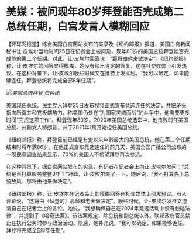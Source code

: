 # 美媒：被问现年80岁拜登能否完成第二总统任期，白宫发言人模糊回应

【环球网报道】综合美国白宫网站发布的实录及《纽约邮报》报道，美国白宫新闻秘书让·皮埃尔当地时间25日在记者会上被问及，现年80岁的美国总统拜登能否完成他的第二个任期。对此，让·皮埃尔回答说，“那将由他来做决定”。《纽约邮报》称，让·皮埃尔的回答显得模糊，她没有给出肯定的答复，这在社交媒体上引发热议。在这种背景下，让·皮埃尔晚些时候又在推特上发文称，“我可以确定，如果能够连任，拜登总统将完成全部8年任期”。

![](https://inews.gtimg.com/om_bt/OiIFcMaDsVasozj-aOI-NzZTHv5NTVBeeAt2F0vCi9RVgAA/1000)_美国总统拜登 资料图_

美国现任总统、民主党人拜登25日发布视频正式宣布竞选连任的决定，并把矛头指向所谓共和党极端势力，称美国仍处在“为国家灵魂而战”的斗争中，他需要更多时间“完成这项工作”。拜登现年80岁。2020年美国总统选举中，他击败时任美国总统、共和党人特朗普，并于2021年1月开始担任美国总统。

《纽约邮报》称，拜登目前已经是有史以来年龄最大的美国总统，他在第二个任期结束时将年满86岁。在他正式宣布竞选连任的前几天，美国全国广播公司公布的一项民意调查结果显示，70%的美国人不希望拜登再次参选。

在这种背景下，据白宫网站发布的实录，有记者在记者会上向让·皮埃尔发问：“总统是否打算服务整整8年？”对此，让·皮埃尔笑了一下，随后说，“我不打算先于总统放风。那将由他来做决定”。

《纽约邮报》称，让·皮埃尔在记者会上的模糊回答在社交媒体上引发热议。有人评论说，“这将由（拜登的）高龄和老天做决定”。晚些时候，让-皮埃尔发推文澄清自己在记者会上的言论。她说，“我想确保自己在2024年竞选活动中没有触碰法律”，并提到了《哈奇法案》。该法案规定，除总统和副总统以外，联邦政府官员禁止在执行公务时参与政治活动。随后，她补充说，“我可以确定，如果能够连任，拜登将完成全部8年任期”。

